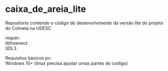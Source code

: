 # caixa_de_areia_lite
Repositorio contendo o código do desenvolvimento da versão lite do projeto do Colmeia na UDESC

requer:<br>
libfreenect<br>
SDL3

Requisitos básicos pc:<br>
Windows 10+
(linux precisa ajustar umas partes do codigo)
